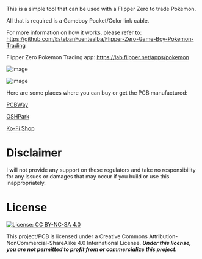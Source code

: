 This is a simple tool that can be used with a Flipper Zero to trade Pokemon.

All that is required is a Gameboy Pocket/Color link cable.

For more information on how it works, please refer to:
https://github.com/EstebanFuentealba/Flipper-Zero-Game-Boy-Pokemon-Trading

Flipper Zero Pokemon Trading app:
https://lab.flipper.net/apps/pokemon

![image](https://github.com/Jackv-makes/Flipper_zero_Pokemon/assets/11802629/0f004f5a-5c74-4059-a229-d565cc3953f5)

![image](https://github.com/Jackv-makes/Flipper_zero_Pokemon/assets/11802629/3ba8287f-e7c1-4aa7-be5a-be63eb6553bd)


Here are some places where you can buy or get the PCB manufactured:

<a href="https://www.pcbway.com/project/shareproject/Flipper_Zero_Pokemon_Trading_Tool_b1f06530.html">PCBWay</a>

<a href="https://oshpark.com/shared_projects/k3kgwL1g">OSHPark</a>

<a href="https://ko-fi.com/s/fb74edab4f">Ko-Fi Shop</a>

# Disclaimer
I will not provide any support on these regulators and take no responsibility for any issues or damages that may occur if you build or use this inappropriately. 

# License

 [![License: CC BY-NC-SA 4.0](https://licensebuttons.net/l/by-nc-sa/4.0/80x15.png)](https://creativecommons.org/licenses/by-nc-sa/4.0/)
 
This project/PCB is licensed under a Creative Commons Attribution-NonCommercial-ShareAlike 4.0 International License. ***Under this license, you are not permitted to profit from or commercialize this project.***
